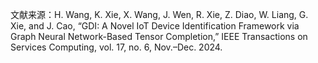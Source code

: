 文献来源：H. Wang, K. Xie, X. Wang, J. Wen, R. Xie, Z. Diao, W. Liang, G. Xie, and J. Cao, “GDI: A Novel IoT Device Identification Framework via Graph Neural Network-Based Tensor Completion,” IEEE Transactions on Services Computing, vol. 17, no. 6, Nov.–Dec. 2024.